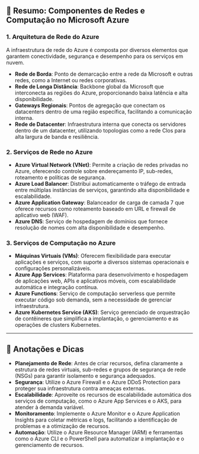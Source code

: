 ## 🧾 Resumo: Componentes de Redes e Computação no Microsoft Azure

### 1. **Arquitetura de Rede do Azure**

A infraestrutura de rede do Azure é composta por diversos elementos que garantem conectividade, segurança e desempenho para os serviços em nuvem.

* **Rede de Borda**: Ponto de demarcação entre a rede da Microsoft e outras redes, como a Internet ou redes corporativas.
* **Rede de Longa Distância**: Backbone global da Microsoft que interconecta as regiões do Azure, proporcionando baixa latência e alta disponibilidade.
* **Gateways Regionais**: Pontos de agregação que conectam os datacenters dentro de uma região específica, facilitando a comunicação interna.
* **Rede de Datacenter**: Infraestrutura interna que conecta os servidores dentro de um datacenter, utilizando topologias como a rede Clos para alta largura de banda e resiliência.

### 2. **Serviços de Rede no Azure**

* **Azure Virtual Network (VNet)**: Permite a criação de redes privadas no Azure, oferecendo controle sobre endereçamento IP, sub-redes, roteamento e políticas de segurança.
* **Azure Load Balancer**: Distribui automaticamente o tráfego de entrada entre múltiplas instâncias de serviços, garantindo alta disponibilidade e escalabilidade.
* **Azure Application Gateway**: Balanceador de carga de camada 7 que oferece recursos como roteamento baseado em URL e firewall de aplicativo web (WAF).
* **Azure DNS**: Serviço de hospedagem de domínios que fornece resolução de nomes com alta disponibilidade e desempenho.

### 3. **Serviços de Computação no Azure**

* **Máquinas Virtuais (VMs)**: Oferecem flexibilidade para executar aplicações e serviços, com suporte a diversos sistemas operacionais e configurações personalizáveis.
* **Azure App Services**: Plataforma para desenvolvimento e hospedagem de aplicações web, APIs e aplicativos móveis, com escalabilidade automática e integração contínua.
* **Azure Functions**: Serviço de computação serverless que permite executar código sob demanda, sem a necessidade de gerenciar infraestrutura.
* **Azure Kubernetes Service (AKS)**: Serviço gerenciado de orquestração de contêineres que simplifica a implantação, o gerenciamento e as operações de clusters Kubernetes.

---

## 📝 Anotações e Dicas

* **Planejamento de Rede**: Antes de criar recursos, defina claramente a estrutura de redes virtuais, sub-redes e grupos de segurança de rede (NSGs) para garantir isolamento e segurança adequados.
* **Segurança**: Utilize o Azure Firewall e o Azure DDoS Protection para proteger sua infraestrutura contra ameaças externas.
* **Escalabilidade**: Aproveite os recursos de escalabilidade automática dos serviços de computação, como o Azure App Services e o AKS, para atender à demanda variável.
* **Monitoramento**: Implemente o Azure Monitor e o Azure Application Insights para coletar métricas e logs, facilitando a identificação de problemas e a otimização de recursos.
* **Automação**: Utilize o Azure Resource Manager (ARM) e ferramentas como o Azure CLI e o PowerShell para automatizar a implantação e o gerenciamento de recursos.
